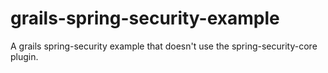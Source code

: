grails-spring-security-example
==============================

A grails spring-security example that doesn't use the spring-security-core plugin.
